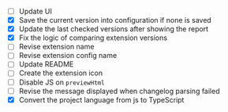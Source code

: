 - [ ] Update UI
- [X] Save the current version into configuration if none is saved
- [X] Update the last checked versions after showing the report
- [X] Fix the logic of comparing extension versions
- [ ] Revise extension name
- [ ] Revise extension config name
- [ ] Update README
- [ ] Create the extension icon
- [ ] Disable JS on `previewHtml`
- [ ] Revise the message displayed when changelog parsing failed
- [X] Convert the project language from js to TypeScript
